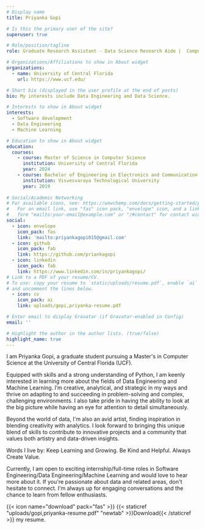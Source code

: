 ```yaml
---
# Display name
title: Priyanka Gopi

# Is this the primary user of the site?
superuser: true

# Role/position/tagline
role: Graduate Research Assistant - Data Science Research Aide |  Computer Science

# Organizations/Affiliations to show in About widget
organizations:
  - name: University of Central Florida
    url: https://www.ucf.edu/

# Short bio (displayed in the user profile at the end of posts)
bio: My interests include Data Engineering and Data Science.

# Interests to show in About widget
interests:
  - Software development
  - Data Engineering
  - Machine Learning

# Education to show in About widget
education:
  courses:
    - course: Master of Science in Computer Science
      institution: University of Central Florida
      year: 2024
    - course: Bachelor of Engineering in Electronics and Communication
      institution: Visvesvaraya Technological University
      year: 2019
      
# Social/Academic Networking
# For available icons, see: https://wowchemy.com/docs/getting-started/page-builder/#icons
#   For an email link, use "fas" icon pack, "envelope" icon, and a link in the
#   form "mailto:your-email@example.com" or "/#contact" for contact widget.
social:
  - icon: envelope
    icon_pack: fas
    link: 'mailto:priyankagopi015@gmail.com'
  - icon: github
    icon_pack: fab
    link: https://github.com/priankagopi
  - icon: linkedin
    icon_pack: fab
    link: https://www.linkedin.com/in/priyankagopi/
# Link to a PDF of your resume/CV.
# To use: copy your resume to `static/uploads/resume.pdf`, enable `ai` icons in `params.toml`,
# and uncomment the lines below.
  - icon: cv
    icon_pack: ai
    link: uploads/gopi,priyanka-resume.pdf

# Enter email to display Gravatar (if Gravatar-enabled in Config)
email: ''

# Highlight the author in the author lists. (true/false)
highlight_name: true
---
```


I am Priyanka Gopi, a graduate student pursuing a Master's in Computer Science at the University of Central Florida (UCF).

Equipped with skills and a strong understanding of Python, I am keenly interested in learning more about the fields of Data Engineering and Machine Learning. I’m creative, analytical, and strategic in my ways and thrive on adapting to and succeeding in problem-solving and complex, challenging environments. I also take pride in having the ability to look at the big picture while having an eye for attention to detail simultaneously.

Beyond the world of data, I'm also an avid artist, finding inspiration in blending creativity with analytics. I look forward to bringing this unique blend of skills to contribute to innovative projects and a community that values both artistry and data-driven insights.

Words I live by: Keep Learning and Growing. Be Kind and Helpful. Always Create Value.

Currently, I am open to exciting internship/full-time roles in Software Engineering/Data Engineering/Machine Learning and would love to hear more about it. If you're passionate about data and related areas, don't hesitate to connect. I'm always up for engaging conversations and the chance to learn from fellow enthusiasts.

{{< icon name="download" pack="fas" >}} {{< staticref "uploads/gopi,priyanka-resume.pdf" "newtab" >}}Download{{< /staticref >}} my resume.
